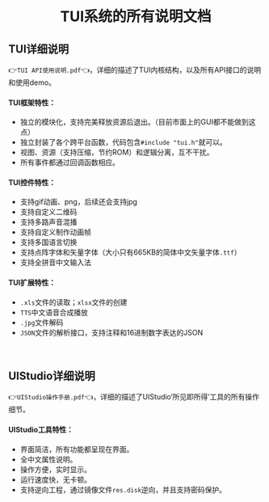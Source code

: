 <h1 align="center"> TUI系统的所有说明文档 </h1>


## TUI详细说明
👉`TUI API使用说明.pdf`👈，详细的描述了TUI内核结构，以及所有API接口的说明和使用demo。

#### TUI框架特性：
* 独立的模块化，支持完美释放资源后退出。（目前市面上的GUI都不能做到这点）
* 独立封装了各个跨平台函数，代码包含`#include "tui.h"`就可以。
* 视图、资源（支持压缩，节约ROM）和逻辑分离，互不干扰。
* 所有事件都通过回调函数相应。

#### TUI控件特性：
* 支持gif动画、png，后续还会支持jpg
* 支持自定义二维码
* 支持多路声音混播
* 支持自定义制作动画帧
* 支持多国语言切换
* 支持点阵字体和矢量字体（大小只有665KB的简体中文矢量字体`.ttf`）
* 支持全拼音中文输入法

#### TUI扩展特性：
* `.xls`文件的读取；`xlsx`文件的创建
* `TTS`中文语音合成播放
* `.jpg`文件解码
* `JSON`文件的解析接口，支持注释和16进制数字表达的JSON

<br>

## UIStudio详细说明
👉`UIStudio操作手册.pdf`👈，详细的描述了UIStudio‘所见即所得’工具的所有操作细节。

#### UIStudio工具特性：
* 界面简洁，所有功能都呈现在界面。
* 全中文属性说明。
* 操作方便，实时显示。
* 运行速度快，无卡顿。
* 支持逆向工程，通过镜像文件`res.disk`逆向，并且支持密码保护。
